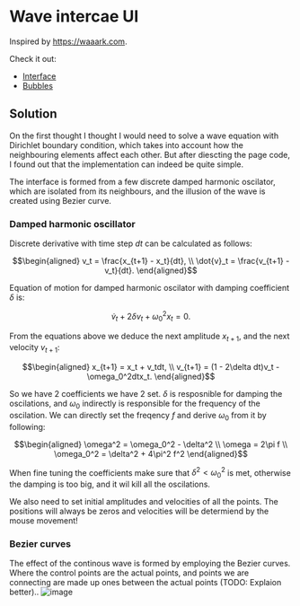 # Wave intercae UI
Inspired by https://waaark.com.

Check it out:
- [Interface](https://cavic19.github.io/wave-interface-ui/)
- [Bubbles](https://cavic19.github.io/wave-interface-ui/)

## Solution
On the first thought I thought I would need to solve a wave equation with Dirichlet boundary condition, which takes into account how the neighbouring elements affect each other. But after diescting the page code, I found out that the implementation can indeed be quite simple. 

The interface is formed from a few discrete damped harmonic oscilator, which are isolated from its neighbours, and the illusion of the wave is created using Bezier curve. 

### Damped harmonic oscillator
Discrete derivative with time step $dt$ can be calculated as follows:

``` math
\begin{aligned}
v_t = \frac{x_{t+1} - x_t}{dt}, \\
\dot{v}_t =  \frac{v_{t+1} - v_t}{dt}.
\end{aligned}
```

Equation of motion for damped harmonic oscilator with damping coefficient $\delta$ is:

``` math
\dot{v}_t + 2\delta v_t + \omega_0^2x_t = 0.
```

From the equations above we deduce the next amplitude $x_{t+1}$, and the next velocity $v_{t+1}$:

``` math
\begin{aligned}
x_{t+1} = x_t + v_tdt, \\
v_{t+1} = (1 - 2\delta dt)v_t - \omega_0^2dtx_t.
\end{aligned}
```

So we have 2 coefficients we have 2 set. $\delta$ is resposnible for damping the oscilations, and $\omega_0$ indirectly is responsible for the frequency of the oscilation. We can directly set the freqency $f$ and derive $\omega_0$ from it by following:

``` math
\begin{aligned}
\omega^2 = \omega_0^2 - \delta^2 \\
\omega = 2\pi f \\
\omega_0^2 = \delta^2 + 4\pi^2 f^2
\end{aligned}
```

When fine tuning the coefficients make sure that $\delta^2 < \omega_0^2$ is met, otherwise the damping is too big, and it wil kill all the oscilations.

We also need to set initial amplitudes and velocities of all the points. The positions will always be zeros and velocities will be determiend by the mouse movement!

### Bezier curves
The effect of the continous wave is formed by employing the Bezier curves. Where the control points are the actual points, and points we are connecting are made up ones between the actual points (TODO: Explaion better)..
![image](https://github.com/user-attachments/assets/4126645c-8c8b-4b17-9bd0-b39f31410790)
